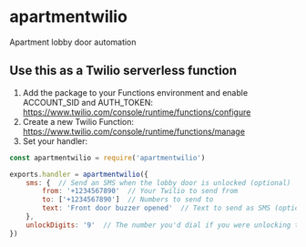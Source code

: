# apartmentwilio
Apartment lobby door automation

## Use this as a Twilio serverless function

1. Add the package to your Functions environment and enable ACCOUNT_SID and AUTH_TOKEN: https://www.twilio.com/console/runtime/functions/configure
2. Create a new Twilio Function: https://www.twilio.com/console/runtime/functions/manage
3. Set your handler:

```js
const apartmentwilio = require('apartmentwilio')

exports.handler = apartmentwilio({
	sms: {  // Send an SMS when the lobby door is unlocked (optional)
		from: '+1234567890'  // Your Twilio to send from
		to: ['+1234567890']  // Numbers to send to
		text: 'Front door buzzer opened'  // Text to send as SMS (optional; defaults to "🚪 There's someone at the door 🚪")
	},
	unlockDigits: '9'  // The number you'd dial if you were unlocking the lobby door manually
})
```


